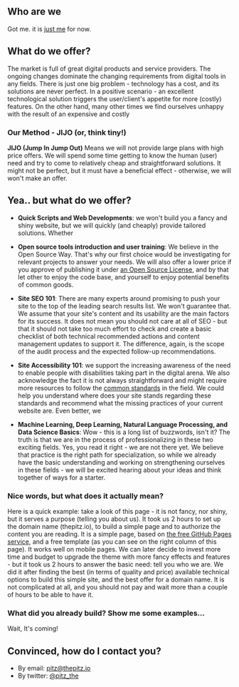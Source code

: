 ## Who are we

Got me. it is [just me](https://il.linkedin.com/in/noam-castel-036976b) for now.

## What do we offer?

The market is full of great digital products and service providers. The ongoing changes dominate the changing requirements from digital tools in any fields. There is just one big problem - technology has a cost, and its solutions are never perfect. In a positive scenario - an excellent technological solution triggers the user/client's appetite for more (costly) features. On the other hand, many other times we find ourselves unhappy with the result of an expensive and costly

### Our Method - JIJO (or, think tiny!)
**JIJO (Jump In Jump Out)** Means we will not provide large plans with high price offers. We will spend some time getting to know the human (user) need and try to come to relatively cheap and straightforward solutions. It might not be perfect, but it must have a beneficial effect - otherwise, we will won't make an offer.

## Yea.. but what do we offer?
- **Quick Scripts and Web Developments**: we won't build you a fancy and shiny website, but we will quickly (and cheaply) provide tailored solutions. Whether

- **Open source tools introduction and user training**: We believe in the Open Source Way. That's why our first choice would be investigating for relevant projects to answer your needs. We will also offer a lower price if you approve of publishing it under [an Open Source License](https://opensource.org/licenses), and by that let other to enjoy the code base, and yourself to enjoy potential benefits of common goods.

- **Site SEO 101**: There are many experts around promising to push your site to the top of the leading search results list. We won't guarantee that. We assume that your site's content and its usability are the main factors for its success. It does not mean you should not care at all of SEO - but that it should not take too much effort to check and create a basic checklist of both technical recommended actions and content management updates to support it. The difference, again, is the scope of the audit process and the expected follow-up recommendations.

- **Site Accessibility 101**: we support the increasing awareness of the need to enable people with disabilities taking part in the digital arena. We also acknowledge the fact it is not always straightforward and might require more resources to follow the [common standards](https://www.w3.org/TR/WCAG20/) in the field. We could help you understand where does your site stands regarding these standards and recommend what the missing practices of your current website are. Even better, we

- **Machine Learning, Deep Learning, Natural Language Processing, and Data Science Basics**: Wow - this is a long list of buzzwords, isn't it? The truth is that we are in the process of professionalizing in these two exciting fields. Yes, you read it right - we are not there yet. We believe that practice is the right path for specialization, so while we already have the basic understanding and working on strengthening ourselves in these fields - we will be excited hearing about your ideas and think together of ways for a starter.

### Nice words, but what does it actually mean?
Here is a quick example: take a look of this page - it is not fancy, nor shiny, but it serves a purpose (telling you about us). It took us 2 hours to set up the domain name (thepitz.io), to build a simple page and to authorize the content you are reading. It is a simple page, based on [the free GitHub Pages service](https://pages.github.com/), and a free template (as you can see on the right column of this page). It works well on mobile pages. We can later decide to invest more time and budget to upgrade the theme with more fancy effects and features - but it took us 2 hours to answer the basic need: tell you who we are. We did it after finding the best (in terms of quality and price) available technical options to build this simple site, and the best offer for a domain name. It is not complicated at all, and you should not pay and wait more than a couple of hours to be able to have it.

### What did you already build? Show me some examples...
Wait, It's coming!

## Convinced, how do I contact you?
- By email: [pitz@thepitz.io](mailto:pitz@thepitz.io)
- By twitter: [@pitz_the](https://twitter.com/pitz_the)
